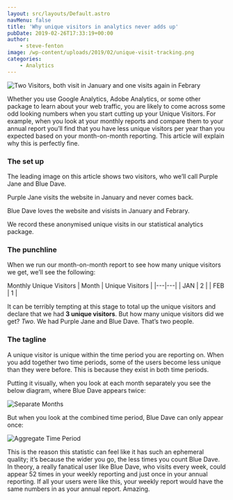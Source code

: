 ```yaml
---
layout: src/layouts/Default.astro
navMenu: false
title: 'Why unique visitors in analytics never adds up'
pubDate: 2019-02-26T17:33:19+00:00
author:
    - steve-fenton
image: /wp-content/uploads/2019/02/unique-visit-tracking.png
categories:
    - Analytics
---
```


![Two Visitors, both visit in January and one visits again in Febrary](https://www.stevefenton.co.uk/wp-content/uploads/2019/02/unique-visit-tracking-1024x446.png)

Whether you use Google Analytics, Adobe Analytics, or some other package to learn about your web traffic, you are likely to come across some odd looking numbers when you start cutting up your Unique Visitors. For example, when you look at your monthly reports and compare them to your annual report you’ll find that you have less unique visitors per year than you expected based on your month-on-month reporting. This article will explain why this is perfectly fine.

### The set up

The leading image on this article shows two visitors, who we’ll call Purple Jane and Blue Dave.

Purple Jane visits the website in January and never comes back.

Blue Dave loves the website and visists in January and Febrary.

We record these anonymised unique visits in our statistical analytics package.

### The punchline

When we run our month-on-month report to see how many unique visitors we get, we’ll see the following:

Monthly Unique Visitors
| Month | Unique Visitors |
|---|---|
| JAN | 2 |
| FEB | 1 |

It can be terribly tempting at this stage to total up the unique visitors and declare that we had **3 unique visitors**. But how many unique visitors did we get? *Two*. We had Purple Jane and Blue Dave. That’s two people.

### The tagline

A unique visitor is unique within the time period you are reporting on. When you add together two time periods, some of the users become less unique than they were before. This is because they exist in both time periods.

Putting it visually, when you look at each month separately you see the below diagram, where Blue Dave appears twice:

![Separate Months](https://www.stevefenton.co.uk/wp-content/uploads/2019/02/separate-time-unique-visit-tracking-1024x508.png)

But when you look at the combined time period, Blue Dave can only appear once:

![Aggregate Time Period](https://www.stevefenton.co.uk/wp-content/uploads/2019/02/aggregate-time-unique-visit-tracking-1024x477.png)

This is the reason this statistic can feel like it has such an ephemeral quality; it’s because the wider you go, the less times you count Blue Dave. In theory, a really fanatical user like Blue Dave, who visits every week, could appear 52 times in your weekly reporting and just once in your annual reporting. If all your users were like this, your weekly report would have the same numbers in as your annual report. Amazing.